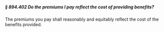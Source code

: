 ##### § 894.402 Do the premiums I pay reflect the cost of providing benefits? #####

The premiums you pay shall reasonably and equitably reflect the cost of the benefits provided.